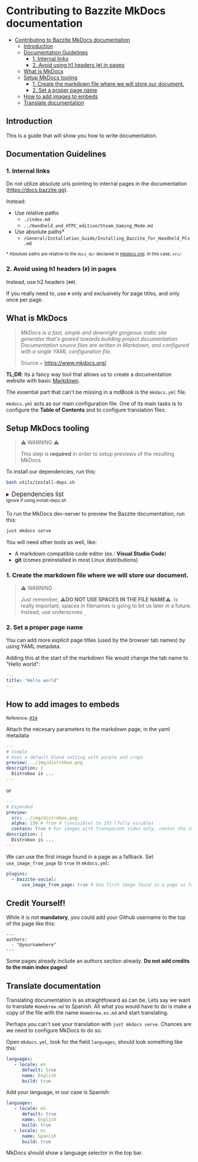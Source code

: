 # Contributing to Bazzite MkDocs documentation

- [Contributing to Bazzite MkDocs documentation](#contributing-to-bazzite-mkdocs-documentation)
  - [Introduction](#introduction)
  - [Documentation Guidelines](#documentation-guidelines)
    - [1. Internal links](#1-internal-links)
    - [2. Avoid using h1 headers (`#`) in pages](#2-avoid-using-h1-headers--in-pages)
  - [What is MkDocs](#what-is-mkdocs)
  - [Setup MkDocs tooling](#setup-mkdocs-tooling)
    - [1. Create the markdown file where we will store our document.](#1-create-the-markdown-file-where-we-will-store-our-document)
    - [2. Set a proper page name](#2-set-a-proper-page-name)
  - [How to add images to embeds](#how-to-add-images-to-embeds)
  - [Translate documentation](#translate-documentation)

## Introduction

This is a guide that will show you how to write documentation.

## Documentation Guidelines

### 1. Internal links

Do not utilize absolute urls pointing to internal pages in the documentation (https://docs.bazzite.gg).

Instead:

- Use relative paths
  - `./index.md`
  - `../Handheld_and_HTPC_edition/Steam_Gaming_Mode.md`
- Use absolute paths\*
  - `/General/Installation_Guide/Installing_Bazzite_for_Handheld_PCs.md`

<small>\* Absolute paths are relative to the `docs_dir` declared in [mkdocs.yml](./mkdocs.yml). In this case, `src/`.</small>

### 2. Avoid using h1 headers (`#`) in pages

Instead, use h2 headers (`##`).

If you really need to, use `#` only and exclusively for page titles, and only once per page.

## What is MkDocs

> _MkDocs is a fast, simple and downright gorgeous static site generator that's geared towards building project documentation. Documentation source files are written in Markdown, and configured with a single YAML configuration file._
>
> Source ~ https://www.mkdocs.org/

**TL;DR**: Its a fancy way tool that allows us to create a documentation website with basic [Markdown](https://commonmark.org/help/).

The essential part that can't be missing in a mdBook is the `mkdocs.yml` file.

`mkdocs.yml` acts as our main configuration file. One of its main tasks is to configure the **Table of Contents** and to configure translation files.

## Setup MkDocs tooling

> ⚠️ WARNING ⚠️
>
> This step is **required** in order to setup previews of the resulting MkDocs

To install our dependencies, run this:

```sh
bash utils/install-deps.sh
```

<details>
<summary>
<big>Dependencies list</big><br>
<sup>Ignore if using install-deps.sh</sup>
</summary>

- [uv](https://docs.astral.sh/uv/) (can be installed with Homebrew)
- [Just](https://just.systems/man/en/) (preinstalled in all [Universal Blue](https://universal-blue.org/) images)

</details>

To run the MkDocs dev-server to preview the Bazzite documentation, run this:

```sh
just mkdocs serve
```

You will need other tools as well, like:

- A markdown compatible code editor (ex.: **Visual Studio Code**)
- **git** (comes preinstalled in most Linux distributions)

### 1. Create the markdown file where we will store our document.

> ⚠️ WARNING
>
> Just remember, ⚠️**DO NOT USE SPACES IN THE FILE NAME**⚠️. Is really important, spaces in filenames is going to bit us later in a future.
> Instead, use underscores `_`

### 2. Set a proper page name

You can add more explicit page titles (used by the browser tab names) by using YAML metadata.

Adding this at the start of the markdown file would change the tab name to "Hello world":

```yaml
---
title: "Hello world"
---
```

## How to add images to embeds

<small>Reference: [#34](https://github.com/KyleGospo/docs.bazzite.gg/pull/34#issue-2600324288)</small>

Attach the necesary parameters to the markdown page, in the yaml metadata

```yaml
---
# Simple
# Uses a default blend setting with purple and crops
preview: ../img/distrobox.png
description: |
  Distrobox is ...
---
```

or

```yaml
---
# Expanded
preview:
  src: ../img/distrobox.png
  alpha: 150 # from 0 (invisible) to 255 (fully visible)
  contain: True # For images with transparent sides only, center the image without cropping
description: |
  Distrobox is ...
---
```

We can use the first image found in a page as a fallback.
Set `use_image_from_page` to `true` in `mkdocs.yml`:

```yaml
plugins:
  - bazzite-social:
      use_image_from_page: true # Use first image found in a page as fallback
```

## Credit Yourself!

While it is not **mandatory**, you could add your Github username to the top of the page like this:

```
---
authors:
  - "@yournamehere"
---
```

Some pages already include an authors section already.  **Do not add credits to the main index pages!**

## Translate documentation

Translating documentation is as straightfoward as can be.
Lets say we want to translate `Homebrew.md` to Spanish. All what you would have to do is make a copy of the file with the name `Homebrew.es.md` and start translating.

Perhaps you can't see your translation with `just mkdocs serve`.
Chances are we need to configure MkDocs to do so.

Open `mkdocs.yml`, look for the field `languages`, should look something like this:

```yaml
languages:
   - locale: en
      default: true
      name: English
      build: true
```

Add your language, in our case is Spanish:

```yaml
languages:
   - locale: en
      default: true
      name: English
      build: true
   - locale: es
      name: Spanish
      build: true
```

MkDocs should show a language selector in the top bar.
